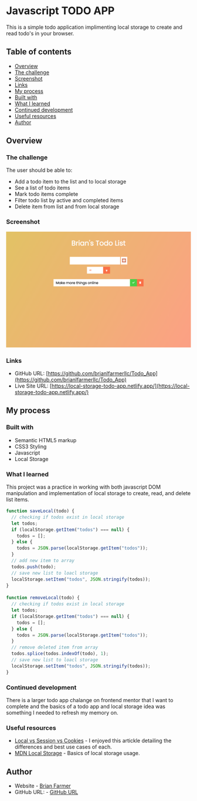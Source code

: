 # Javascript TODO APP

This is a simple todo application implimenting local storage to create and read todo's in your browser.

## Table of contents

- [Overview](#overview)
- [The challenge](#the-challenge)
- [Screenshot](#screenshot)
- [Links](#links)
- [My process](#my-process)
- [Built with](#built-with)
- [What I learned](#what-i-learned)
- [Continued development](#continued-development)
- [Useful resources](#useful-resources)
- [Author](#author)

## Overview

### The challenge

The user should be able to:

- Add a todo item to the list and to local storage
- See a list of todo items
- Mark todo items complete
- Filter todo list by active and completed items
- Delete item from list and from local storage

### Screenshot

![](./screenshot.png)

### Links

- GitHub URL: [https://github.com/brianlfarmerllc/Todo_App](https://github.com/brianlfarmerllc/Todo_App)
- Live Site URL: [https://local-storage-todo-app.netlify.app/](https://local-storage-todo-app.netlify.app/)

## My process

### Built with

- Semantic HTML5 markup
- CSS3 Styling
- Javascript
- Local Storage

### What I learned

This project was a practice in working with both javascript DOM manipulation and implementation of local storage to create, read, and delete list items.

```js
function saveLocal(todo) {
  // checking if todos exist in local storage
  let todos;
  if (localStorage.getItem("todos") === null) {
    todos = [];
  } else {
    todos = JSON.parse(localStorage.getItem("todos"));
  }
  // add new item to array
  todos.push(todo);
  // save new list to loacl storage
  localStorage.setItem("todos", JSON.stringify(todos));
}

function removeLocal(todo) {
  // checking if todos exist in local storage
  let todos;
  if (localStorage.getItem("todos") === null) {
    todos = [];
  } else {
    todos = JSON.parse(localStorage.getItem("todos"));
  }
  // remove deleted item from array
  todos.splice(todos.indexOf(todo), 1);
  // save new list to loacl storage
  localStorage.setItem("todos", JSON.stringify(todos));
}
```

### Continued development

There is a larger todo app chalange on frontend mentor that I want to complete and the basics of a todo app and local storage idea was something I needed to refresh my memory on.

### Useful resources

- [Local vs Session vs Cookies](https://krishankantsinghal.medium.com/local-storage-vs-session-storage-vs-cookie-22655ff75a8) - I enjoyed this artickle detailing the differences and best use cases of each.
- [MDN Local Storage](https://developer.mozilla.org/en-US/docs/Web/API/Window/localStorage) - Basics of local storage usage.

## Author

- Website - [Brian Farmer](https://brianlfarmerllc-biosite.netlify.app/)
- GitHub URL: - [GitHub URL](https://github.com/brianlfarmerllc)
